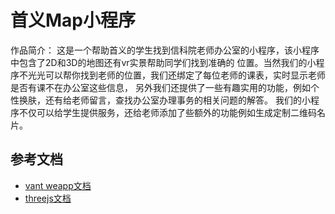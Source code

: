 # 首义Map小程序

作品简介：
这是一个帮助首义的学生找到信科院老师办公室的小程序，该小程序中包含了2D和3D的地图还有vr实景帮助同学们找到准确的
位置。当然我们的小程序不光光可以帮你找到老师的位置，我们还绑定了每位老师的课表，实时显示老师是否有课不在办公室这些信息，
另外我们还提供了一些有趣实用的功能，例如个性换肤，还有给老师留言，查找办公室办理事务的相关问题的解答。
我们的小程序不仅可以给学生提供服务，还给老师添加了些额外的功能例如生成定制二维码名片。


## 参考文档

- [vant weapp文档](https://vant-contrib.gitee.io/vant-weapp/#/home)
- [threejs文档](https://threejs.org/)

